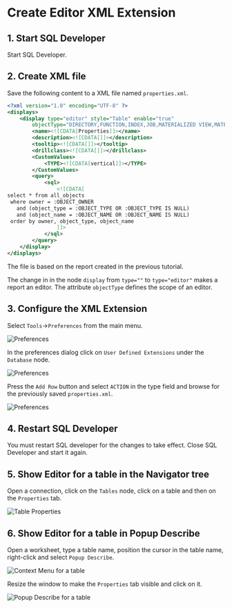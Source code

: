 # Create Editor XML Extension

## 1. Start SQL Developer

Start SQL Developer.

## 2. Create XML file

Save the following content to a XML file named `properties.xml`.

```xml
<?xml version="1.0" encoding="UTF-8" ?>
<displays>
	<display type="editor" style="Table" enable="true" 
		objectType="DIRECTORY,FUNCTION,INDEX,JOB,MATERIALIZED VIEW,MATERIALIZED VIEW LOG,OPERATOR,PACKAGE,PACKAGE BODY,PROCEDURE,QUEUE,SYNONYM,RECYCLEBIN,TABLE,TRIGGER,TYPE,TYPE BODY,VIEW">
		<name><![CDATA[Properties]]></name>
		<description><![CDATA[]]></description>
		<tooltip><![CDATA[]]></tooltip>
		<drillclass><![CDATA[]]></drillclass>
		<CustomValues>
			<TYPE><![CDATA[vertical]]></TYPE>
		</CustomValues>
		<query>
			<sql>
				<![CDATA[
select * from all_objects
 where owner = :OBJECT_OWNER
   and (object_type = :OBJECT_TYPE OR :OBJECT_TYPE IS NULL)
   and (object_name = :OBJECT_NAME OR :OBJECT_NAME IS NULL) 
 order by owner, object_type, object_name
 				]]>
			</sql>
		</query>
	</display>
</displays>
```

The file is based on the report created in the previous tutorial. 

The change in in the node `display` from `type=""` to `type="editor"` makes a report an editor. The attribute `objectType` defines the scope of an editor. 

## 3. Configure the XML Extension

Select `Tools`->`Preferences` from the main menu.

![Preferences](./images/main_menu_tools_preferences.png)

In the preferences dialog click on `User Defined Extensions` under the `Database` node.

![Preferences](./images/preferences.png)

Press the `Add Row` button and select `ACTION` in the type field and browse for the previously saved `properties.xml`.

![Preferences](./images/preferences2.png)

## 4. Restart SQL Developer

You must restart SQL developer for the changes to take effect. Close SQL Developer and start it again.

## 5. Show Editor for a table in the Navigator tree

Open a connection, click on the `Tables` node, click on a table and then on the `Properties` tab.

![Table Properties](./images/table_properties.png)

## 6. Show Editor for a table in Popup Describe

Open a worksheet, type a table name, position the cursor in the table name, right-click and select `Popup Describe`.

![Context Menu for a table](./images/context_menu_popup_describe.png)

Resize the window to make the `Properties` tab visible and click on it.

![Popup Describe for a table](./images/table_popup_describe.png)
